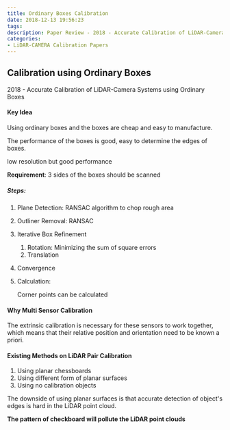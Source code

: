 ```yaml
---
title: Ordinary Boxes Calibration
date: 2018-12-13 19:56:23
tags:
description: Paper Review - 2018 - Accurate Calibration of LiDAR-Camera Systems using Ordinary Boxes
categories:
- LiDAR-CAMERA Calibration Papers
---
```


## Calibration using Ordinary Boxes

2018 - Accurate Calibration of LiDAR-Camera Systems using Ordinary Boxes

#### Key Idea

Using ordinary boxes and the boxes are cheap and easy to manufacture.

The performance of the boxes is good, easy to determine the edges of boxes.

low resolution but good performance

**Requirement**: 3 sides of the boxes should be scanned

##### Steps:

1. Plane Detection: RANSAC algorithm to chop rough area

2. Outliner Removal: RANSAC

3. Iterative Box Refinement

   1. Rotation: Minimizing the sum of square errors
   2. Translation

4. Convergence

5. Calculation:

   Corner points can be calculated

#### Why Multi Sensor Calibration

The extrinsic calibration is necessary for these sensors to work together, which means that their relative position and orientation need to be known a priori.

[^1]: Accurate Calibration of LiDAR-Camera Systems using Ordinary Boxes

#### Existing Methods on LiDAR Pair Calibration

1. Using planar chessboards
2. Using different form of planar surfaces
3. Using no calibration objects

The downside of using planar surfaces is that accurate detection of object's edges is hard in the LiDAR point cloud.

**The pattern of checkboard will pollute the LiDAR point clouds**